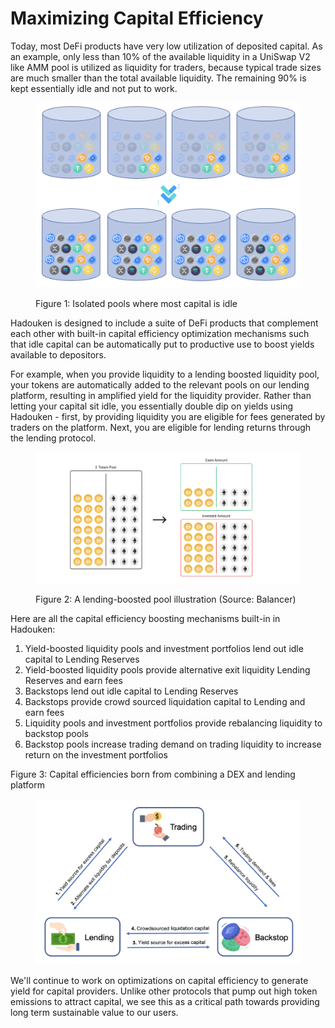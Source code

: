 # Maximizing Capital Efficiency

Today, most DeFi products have very low utilization of deposited capital. As an example, only less than 10% of the available liquidity in a UniSwap V2 like AMM pool is utilized as liquidity for traders, because typical trade sizes are much smaller than the total available liquidity. The remaining 90% is kept essentially idle and not put to work.

<figure><img src="../.gitbook/assets/image (1).png" alt=""><figcaption><p>Figure 1: Isolated pools where most capital is idle</p></figcaption></figure>

Hadouken is designed to include a suite of DeFi products that complement each other with built-in capital efficiency optimization mechanisms such that idle capital can be automatically put to productive use to boost yields available to depositors.

For example, when you provide liquidity to a lending boosted liquidity pool, your tokens are automatically added to the relevant pools on our lending platform, resulting in amplified yield for the liquidity provider. Rather than letting your capital sit idle, you essentially double dip on yields using Hadouken - first, by providing liquidity you are eligible for fees generated by traders on the platform. Next, you are eligible for lending returns through the lending protocol.

<figure><img src="../.gitbook/assets/image (7).png" alt=""><figcaption><p>Figure 2: A lending-boosted pool illustration (Source: Balancer)</p></figcaption></figure>

Here are all the capital efficiency boosting mechanisms built-in in Hadouken:

1. Yield-boosted liquidity pools and investment portfolios lend out idle capital to Lending Reserves
2. Yield-boosted liquidity pools provide alternative exit liquidity Lending Reserves and earn fees
3. Backstops lend out idle capital to Lending Reserves
4. Backstops provide crowd sourced liquidation capital to Lending and earn fees
5. Liquidity pools and investment portfolios provide rebalancing liquidity to backstop pools
6. Backstop pools increase trading demand on trading liquidity to increase return on the investment portfolios

Figure 3: Capital efficiencies born from combining a DEX and lending platform

<figure><img src="../.gitbook/assets/image (3).png" alt=""><figcaption></figcaption></figure>

We'll continue to work on optimizations on capital efficiency to generate yield for capital providers. Unlike other protocols that pump out high token emissions to attract capital, we see this as a critical path towards providing long term sustainable value to our users.
